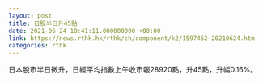 ```yaml
---
layout: post
title: 日股半日升45點
date: 2021-06-24 10:41:11.000000000 +08:00
link: https://news.rthk.hk/rthk/ch/component/k2/1597462-20210624.htm
categories: rthk
---
```


日本股市半日微升，日經平均指數上午收市報28920點，升45點，升幅0.16%。
